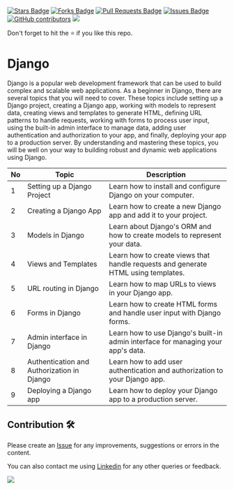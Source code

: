 <a href="https://github.com/drshahizan/python-web/stargazers"><img src="https://img.shields.io/github/stars/drshahizan/python-web" alt="Stars Badge"/></a>
<a href="https://github.com/drshahizan/python-web/network/members"><img src="https://img.shields.io/github/forks/drshahizan/python-web" alt="Forks Badge"/></a>
<a href="https://github.com/drshahizan/python-web/pulls"><img src="https://img.shields.io/github/issues-pr/drshahizan/python-web" alt="Pull Requests Badge"/></a>
<a href="https://github.com/drshahizan/python-web/issues"><img src="https://img.shields.io/github/issues/drshahizan/python-web" alt="Issues Badge"/></a>
<a href="https://github.com/drshahizan/python-web/graphs/contributors"><img alt="GitHub contributors" src="https://img.shields.io/github/contributors/drshahizan/python-web?color=2b9348"></a>
![](https://visitor-badge.glitch.me/badge?page_id=drshahizan/python-web)

Don't forget to hit the :star: if you like this repo.
# Django

Django is a popular web development framework that can be used to build complex and scalable web applications. As a beginner in Django, there are several topics that you will need to cover. These topics include setting up a Django project, creating a Django app, working with models to represent data, creating views and templates to generate HTML, defining URL patterns to handle requests, working with forms to process user input, using the built-in admin interface to manage data, adding user authentication and authorization to your app, and finally, deploying your app to a production server. By understanding and mastering these topics, you will be well on your way to building robust and dynamic web applications using Django.

| No | Topic | Description |
|----|---------------|---------------------------|
| 1 | Setting up a Django Project | Learn how to install and configure Django on your computer. |
| 2 | Creating a Django App | Learn how to create a new Django app and add it to your project. |
| 3 | Models in Django | Learn about Django's ORM and how to create models to represent your data. |
| 4 | Views and Templates | Learn how to create views that handle requests and generate HTML using templates. |
| 5 | URL routing in Django | Learn how to map URLs to views in your Django app. |
| 6 | Forms in Django | Learn how to create HTML forms and handle user input with Django forms. |
| 7 | Admin interface in Django | Learn how to use Django's built-in admin interface for managing your app's data. |
| 8 | Authentication and Authorization in Django | Learn how to add user authentication and authorization to your Django app. |
| 9 | Deploying a Django app | Learn how to deploy your Django app to a production server. |

## Contribution 🛠️
Please create an [Issue](https://github.com/drshahizan/python-web/issues) for any improvements, suggestions or errors in the content.

You can also contact me using [Linkedin](https://www.linkedin.com/in/drshahizan/) for any other queries or feedback.

![](https://visitor-badge.glitch.me/badge?page_id=drshahizan)
